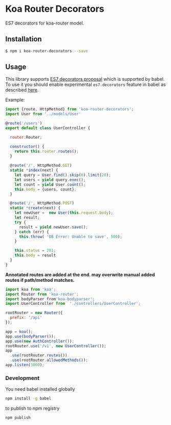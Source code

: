 # Koa Router Decorators

ES7 decorators for koa-router model.

## Installation

```bash
$ npm i koa-router-decorators --save
```

## Usage

This library supports [ES7 decorators proposal][decorators-url] which is supported by babel. 
To use it you should enable experimental `es7.decorators` feature in babel as described [here][babel-experimental-url].

Example:

```js
import {route, HttpMethod} from 'koa-router-decorators';
import User from '../models/User'

@route('/users')
export default class UserController {

  router:Router;

  constructor() {
    return this.router.routes();
  }
  
  @route('/', HttpMethod.GET)
  static *index(next) {
    let query = User.find().skip(0).limit(20);
    let users = yield query.exec();
    let count = yield User.count();
    this.body = {users, count};
  }

  @route('/', HttpMethod.POST)
  static *create(next) {
    let newUser =  new User(this.request.body);
    let result;
    try {
      result = yield newUser.save();
    } catch (err) {
      this.throw( 'DB Error: Unable to save', 500);
    }

    this.status = 201;
    this.body = result
  }
}

```

**Annotated routes are added at the end. may overwrite manual added routes if path/method matches.** 

```js
import koa from 'koa';
import Router from 'koa-router';
import bodyParser from'koa-bodyparser';
import UserController from  './controllers/UserController';

rootRouter = new Router({
  prefix: '/api'
});

app = koa();
app.use(bodyParser());
app.use(new AuthController());
rootRouter.use('/v1', new UserController());
app
  .use(rootRouter.routes())
  .use(rootRouter.allowedMethods());
app.listen(3000);
```

### Development 

You need babel installed globally 
```bash
npm install -g babel
```
 
 to publish to npm registry 
 ```bash
 npm publish
 ```
 

[babel-url]: http://babeljs.io/
[decorators-url]: https://github.com/wycats/javascript-decorators
[babel-experimental-url]: https://babeljs.io/docs/usage/experimental/#usage

 